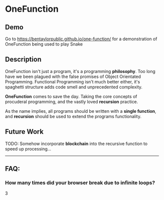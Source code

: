 # OneFunction

## Demo
Go to https://bentaylorpublic.github.io/one-function/ for a demonstration of OneFunction being used to play Snake

## Description
OneFunction isn't just a program, it's a programming **philosophy**. Too long have we been plagued with the false promises of Object Orientated Programming. Functional Programming isn't much better either, it's spaghetti structure adds code smell and unprecedented complexity.

**OneFunction** comes to save the day. Taking the core concepts of procuderal programming, and the vastly loved **recursion** practice.

As the name implies, all programs should be written with a **single function**, and **recursion** should be used to extend the programs functionality.

## Future Work
TODO: Somehow incorporate **blockchain** into the recursive function to speed up processing...

---

## FAQ:
### How many times did your browser break due to infinite loops?

3
